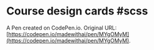 # Course design cards #scss

A Pen created on CodePen.io. Original URL: [https://codepen.io/madewithai/pen/MYgOMyM](https://codepen.io/madewithai/pen/MYgOMyM).

